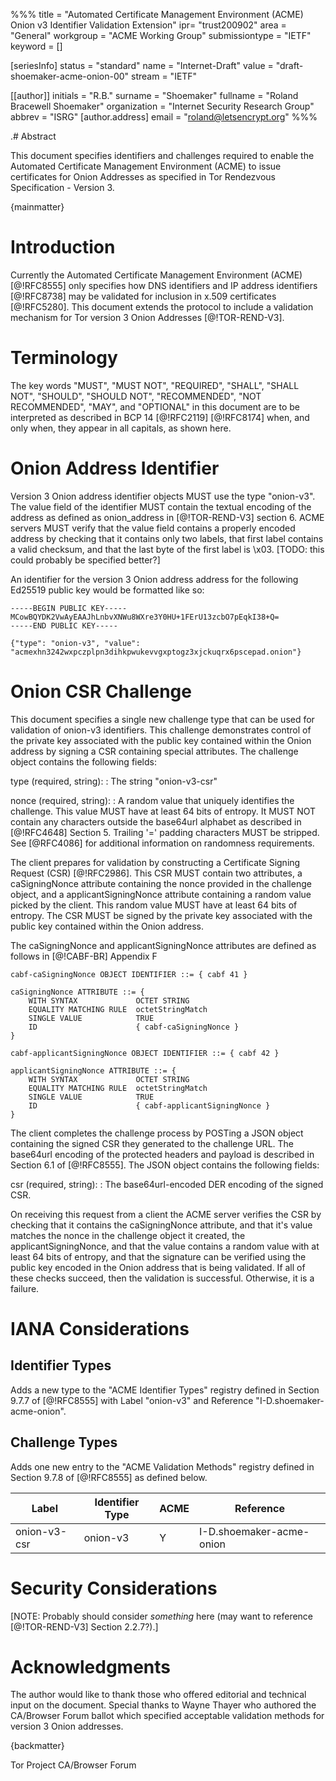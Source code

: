 %%%
title = "Automated Certificate Management Environment (ACME) Onion v3 Identifier Validation Extension"
ipr= "trust200902"
area = "General"
workgroup = "ACME Working Group"
submissiontype = "IETF"
keyword = []

[seriesInfo]
status = "standard"
name = "Internet-Draft"
value = "draft-shoemaker-acme-onion-00"
stream = "IETF"

[[author]]
initials = "R.B."
surname = "Shoemaker"
fullname = "Roland Bracewell Shoemaker"
organization = "Internet Security Research Group"
abbrev = "ISRG"
  [author.address]
  email = "roland@letsencrypt.org"
%%%

.# Abstract

This document specifies identifiers and challenges required to enable the Automated Certificate Management Environment (ACME) to issue certificates for Onion Addresses as specified in Tor Rendezvous Specification - Version 3.

{mainmatter}

# Introduction

Currently the Automated Certificate Management Environment (ACME) [@!RFC8555] only specifies how DNS identifiers and IP address identifiers [@!RFC8738] may be validated for inclusion in x.509 certificates [@!RFC5280]. This document extends the protocol to include a validation mechanism for Tor version 3 Onion Addresses [@!TOR-REND-V3].

# Terminology

The key words "MUST", "MUST NOT", "REQUIRED", "SHALL", "SHALL NOT", "SHOULD", "SHOULD NOT", "RECOMMENDED", "NOT RECOMMENDED", "MAY", and "OPTIONAL" in this document are to be interpreted as described in BCP 14 [@!RFC2119] [@!RFC8174] when, and only when, they appear in all capitals, as shown here.

# Onion Address Identifier

Version 3 Onion address identifier objects MUST use the type "onion-v3". The value field of the identifier MUST contain the textual encoding of the address as defined as onion_address in [@!TOR-REND-V3] section 6. ACME servers MUST verify that the value field contains a properly encoded address by checking that it contains only two labels, that first label contains a valid checksum, and that the last byte of the first label is \x03. [TODO: this could probably be specified better?]

An identifier for the version 3 Onion address address for the following Ed25519 public key would be formatted like so:

~~~~~~~~~~
-----BEGIN PUBLIC KEY-----
MCowBQYDK2VwAyEAAJhLnbvXNWu8WXre3Y0HU+1FErU13zcbO7pEqkI38+Q=
-----END PUBLIC KEY-----
~~~~~~~~~~

~~~~~~~~~~
{"type": "onion-v3", "value": "acmexhn3242wxpczplpn3dihkpwukevvgxptogz3xjckuqrx6pscepad.onion"}
~~~~~~~~~~

# Onion CSR Challenge

This document specifies a single new challenge type that can be used for validation of onion-v3 identifiers. This challenge demonstrates control of the private key associated with the public key contained within the Onion address by signing a CSR containing special attributes. The challenge object contains the following fields:

type (required, string):
: The string "onion-v3-csr"

nonce (required, string):
: A random value that uniquely identifies the challenge. This value MUST have at least 64 bits of entropy. It MUST NOT contain any characters outside the base64url alphabet as described in [@!RFC4648] Section 5. Trailing '=' padding characters MUST be stripped. See [@RFC4086] for additional information on randomness requirements.

The client prepares for validation by constructing a Certificate Signing Request (CSR) [@!RFC2986]. This CSR MUST contain two attributes, a caSigningNonce attribute containing the nonce provided in the challenge object, and a applicantSigningNonce attribute containing a random value picked by the client. This random value MUST have at least 64 bits of entropy. The CSR MUST be signed by the private key associated with the public key contained within the Onion address.

The caSigningNonce and applicantSigningNonce attributes are defined as follows in [@!CABF-BR] Appendix F

```
cabf-caSigningNonce OBJECT IDENTIFIER ::= { cabf 41 }

caSigningNonce ATTRIBUTE ::= {
    WITH SYNTAX             OCTET STRING
    EQUALITY MATCHING RULE  octetStringMatch
    SINGLE VALUE            TRUE
    ID                      { cabf-caSigningNonce }
}

cabf-applicantSigningNonce OBJECT IDENTIFIER ::= { cabf 42 }

applicantSigningNonce ATTRIBUTE ::= {
    WITH SYNTAX             OCTET STRING
    EQUALITY MATCHING RULE  octetStringMatch
    SINGLE VALUE            TRUE
    ID                      { cabf-applicantSigningNonce }
}
```

The client completes the challenge process by POSTing a JSON object containing the signed CSR they generated to the challenge URL. The base64url encoding of the protected headers and payload is described in Section 6.1 of [@!RFC8555]. The JSON object contains the following fields:

csr (required, string):
: The base64url-encoded DER encoding of the signed CSR.

On receiving this request from a client the ACME server verifies the CSR by checking that it contains the caSigningNonce attribute, and that it's value matches the nonce in the challenge object it created, the applicantSigningNonce, and that the value contains a random value with at least 64 bits of entropy, and that the signature can be verified using the public key encoded in the Onion address that is being validated. If all of these checks succeed, then the validation is successful. Otherwise, it is a failure.

# IANA Considerations

## Identifier Types

Adds a new type to the "ACME Identifier Types" registry defined in Section 9.7.7 of [@!RFC8555] with Label "onion-v3" and Reference "I-D.shoemaker-acme-onion".

## Challenge Types

Adds one new entry to the "ACME Validation Methods" registry defined in Section 9.7.8 of [@!RFC8555] as defined below.

Label        | Identifier Type | ACME | Reference
-------------|-----------------|------|---------------------------
onion-v3-csr | onion-v3        | Y    | I-D.shoemaker-acme-onion

# Security Considerations

[NOTE: Probably should consider _something_ here (may want to reference [@!TOR-REND-V3] Section 2.2.7?).]

# Acknowledgments

The author would like to thank those who offered editorial and technical input on the document. Special thanks to Wayne Thayer who authored the CA/Browser Forum ballot which specified acceptable validation methods for version 3 Onion addresses.

{backmatter}

<reference anchor='TOR-REND-V3' target='https://spec.torproject.org/rend-spec-v3'>
    <front>
        <title>Tor Rendezvous Specification - Version 3</title>
        <author>
          <organization>Tor Project</organization>
        </author>
        <date year='2020'/>
        <format type='HTML' target='https://spec.torproject.org/rend-spec-v3'/>
    </front>
</reference>
<reference anchor='CABF-BR' target='https://cabforum.org/wp-content/uploads/CA-Browser-Forum-BR-1.6.8.pdf'>
    <front>
        <title>Baseline Requirements for the Issuance and Management of Publicly-Trusted Certificates, Version 1.6.8</title>
        <author>
          <organization>CA/Browser Forum</organization>
        </author>
        <date year='2020'/>
        <format type='PDF' target='https://cabforum.org/wp-content/uploads/CA-Browser-Forum-BR-1.6.8.pdf'/>
    </front>
</reference>
